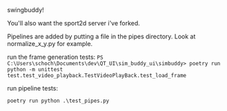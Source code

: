swingbuddy!

You'll also want the sport2d server i've forked.

Pipelines are added by putting a file in the pipes directory.  Look at normalize_x_y.py for example.



run the frame generation tests: `PS C:\Users\schoch\Documents\dev\QT_UI\sim_buddy_ui\simbuddy> poetry run python -m unittest test.test_video_playback.TestVideoPlayBack.test_load_frame`


run pipeline tests:

`poetry run python .\test_pipes.py`
